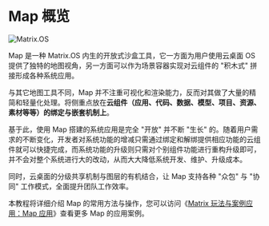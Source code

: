 # Map 概览

![Matrix.OS](../../../../../media/os/tools/map/mapintro.gif "Matrix Map 概览")

Map 是一种 Matrix.OS 内生的开放式沙盒工具，它一方面为用户使用云桌面 OS 提供了独特的地图视角，另一方面可以作为场景容器实现对云组件的 "积木式" 拼接形成各种系统应用。

与其它地图工具不同，Map 并不注重可视化和渲染能力，反而对其做了大量的精简和轻量化处理。将侧重点放在**云组件（应用、代码、数据、模型、项目、资源、素材等等）的绑定与嵌套机制上**。

基于此，使用 Map 搭建的系统应用是完全 "开放" 并不断 "生长" 的。随着用户需求的不断变化，开发者对系统功能的增减只需通过绑定和解绑提供相应功能的云组件就可以快捷完成，而系统功能的升级则只需对个别组件功能进行重构升级即可，并不会对整个系统进行大的改动，从而大大降低系统开发、维护、升级成本。

同时，云桌面的分级共享机制与图层的有机结合，让 Map 支持各种 "众包" 与 "协同" 工作模式，全面提升团队工作效率。

本教程将详细介绍 Map 的常用方法与操作，您可以访问《[Matrix 玩法与案例应用：Map 应用](zh-cn/demo/gallery.md)》查看更多 Map 的应用案例。
